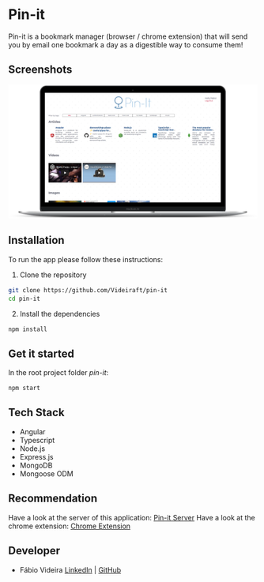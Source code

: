 # Pin-it
Pin-it is a bookmark manager (browser / chrome extension) that will send you by email one bookmark a day as a digestible way to consume them!



## Screenshots

<img src='./src/assets/mockup.png' alt='screens'>


   

## Installation
To run the app please follow these instructions:

1. Clone the repository
```bash
git clone https://github.com/Videiraft/pin-it
cd pin-it
```
2. Install the dependencies

```bash
npm install
```
## Get it started
In the root project folder *pin-it*:
```bash
npm start
```
## Tech Stack
* Angular
* Typescript
* Node.js
* Express.js
* MongoDB
* Mongoose ODM

## Recommendation
Have a look at the server of this application: [Pin-it Server](https://github.com/Videiraft/pin-it-server)
Have a look at the chrome extension: [Chrome Extension](https://github.com/Videiraft/pin-it-chrome-ext)


## Developer
* Fábio Videira [LinkedIn](https://www.linkedin.com/in/fabio-videira/) | [GitHub](https://github.com/Videiraft)
